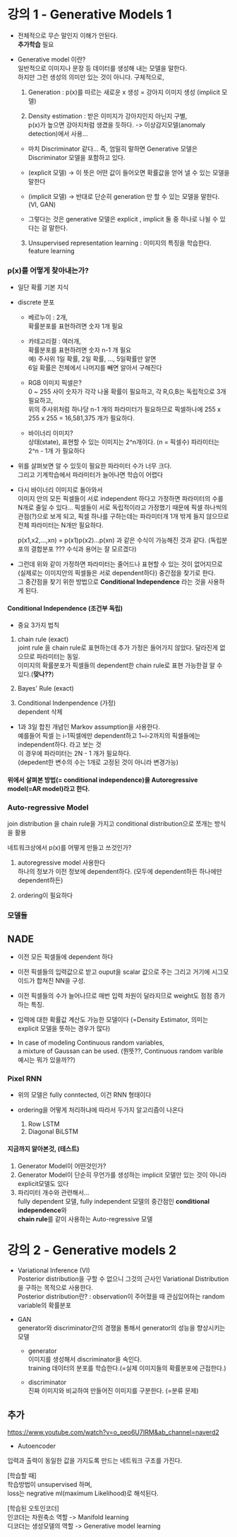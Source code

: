 # 강의 1 - Generative Models 1  

* 전체적으로 무슨 말인지 이해가 안된다.  
**추가학습**  필요

* Generative model 이란?  
  일반적으로 이미지나 문장 등 데이터를 생성해 내는 모델을 말한다.   
  하지만 그런 생성의 의미만 있는 것이 아니다. 구체적으로,
  
  1. Generation : p(x)를 따르는 새로운 x 생성 = 강아지 이미지 생성  (implicit 모델)  
  
  2. Density estimation :  받은 이미지가 강아지인지 아닌지 구별,  
    p(x)가 높으면 강아지처럼 생겼을 듯하다. -> 이상감지모델(anomaly detection)에서 사용...    
  
    - 마치 Discriminator 같다... 즉, 엄밀히 말하면 Generative 모델은 Discriminator 모델을 포함하고 있다.
  
    - (explicit 모델) -> 이 뜻은 어떤 값이 들어오면 확률값을 얻어 낼 수 있는 모델을 말한다
    - (implicit 모델) -> 반대로 단순히 generation 만 할 수 있는 모델을 말한다. (VI, GAN)  
    - 그렇다는 것은 generative 모델은 explicit , implicit 둘 중 하나로 나뉠 수 있다는 걸 말한다.
  
  3. Unsupervised representation learning : 이미지의 특징을 학습한다. feature learning   
  
  
 ### p(x)를 어떻게 찾아내는가?
 
* 일단 확률 기본 지식
* discrete 분포  
  - 베르누이 : 2개,   
  확률분포를 표현하려면 숫자 1개 필요  
  - 카테고리컬 : 여러개,   
  확률분포를 표현하려면 숫자 n-1 개 필요  
  예) 주사위
  1일 확률, 2일 확률, ..., 5일확률만 알면  
  6일 확률은 전체에서 나머지를 빼면 알아서 구해진다  
  
  - RGB 이미지 픽셀은?  
0 ~ 255 사이 숫자가 각각 나올 확률이 필요하고, 각 R,G,B는 독립적으로 3개 필요하고,   
위의 주사위처럼 하나당 n-1 개의 파라미터가 필요하므로 픽셀하나에 255 x 255 x 255 = 16,581,375 개가 필요하다.  

  - 바이너리 이미지?  
상태(state), 표현할 수 있는 이미지는 2^n개이다. (n = 픽셀수)
파라미터는 2^n - 1개 가 필요하다  

* 위를 살펴보면 알 수 있듯이 필요한 파라미터 수가 너무 크다.  
  그리고 기계학습에서 파라미터가 늘어나면 학습이 어렵다
  
* 다시 바이너리 이미지로 돌아와서      
이미지 안의 모든 픽셀들이 서로 independent 하다고 가정하면 파라미터의 수를 N개로 줄일 수 있다...
픽셀들이 서로 독립적이라고 가정했기 때문에 픽셀 하나씩의 관점(?)으로 보게 되고, 픽셀 하나를 구하는데는 파라미터개 1개 밖게 들지 않으므로 전체 파라미터는 N개만 필요하다.   

  p(x1,x2,...,xn) = p(x1)p(x2)...p(xn) 과 같은 수식이 가능해진 것과 같다. (독립분포의 결합분포 ??? 수식과 용어는 잘 모르겠다)   

* 그런데 위와 같이 가정하면 파라미터는 줄어드나 표현할 수 있는 것이 없어지므로(실제로는 이미지안의 픽셀들은 서로 dependent하다) 중간점을 찾기로 한다.  
그 중간점을 찾기 위한 방법으로 **Conditional Independence** 라는 것을 사용하게 된다.

#### Conditional Independence (조건부 독립)  
* 중요 3가지 법칙
1. chain rule (exact)   
joint rule 을 chain rule로 표현하는데 추가 가정은 들어가지 않았다.
달라진게 없으므로 파라미터는 동일.  
이미지의 확률분포가 픽셀들의 dependent한 chain rule로 표현 가능한걸 알 수 있다.(**맞나??**)

2. Bayes' Rule (exact)  

3. Conditional Indenpendence (가정)   
dependent 삭제

* 1과 3일 합친 개념인 Markov assumption을 사용한다.  
예를들어 픽셀 는 i-1픽셀에만 dependent하고 1~i-2까지의 픽셀들에는 independent하다. 라고 보는 것   
이 경우에 파라미터는 2N - 1 개가 필요하다.  
(depedent한 변수의 수는 1개로 고정된 것이 아니라 변경가능)

#### 위에서 살펴본 방법(= conditional independence)을 Autoregressive model(=AR model)라고 한다.


### Auto-regressive Model  
join distribution 을 chain rule을 가지고 conditional distribution으로 쪼개는 방식을 활용  

네트워크상에서 p(x)를 어떻게 만들고 쓰것인가? 

1. autoregressive model 사용한다       
  하나의 정보가 이전 정보에 dependent하다. (모두에 dependent하든 하나에만 dependent하든)
  
2. ordering이 필요하다

### 모델들

## NADE  
* 이전 모든 픽셀들에 dependent 하다
* 이전 픽셀들의 입력값으로 받고 
ouput을 scalar 값으로 주는
그리고 거기에 시그모이드가 합쳐진 NN을 구성.

* 이전 픽셀들의 수가 늘어나므로 매번 입력 차원이 달라지므로 weight도 점점 증가하는 특징.  

* 입력에 대한 확률값 계산도 가능한 모델이다 (=Density Estimator, 의미는 explicit 모델을 뜻하는 경우가 많다)  

* In case of modeling Continuous random variables,  
a mixture of Gaussan can be used. (뭔뜻??, Continuous random varible 예시는 뭐가 있을까??)

### Pixel RNN  

* 위의 모델은 fully conntected, 이건 RNN 형태이다  

* ordering을 어떻게 처리하냐에 따라서 두가지 알고리즘이 나온다  
  1. Row LSTM 
  2. Diagonal BiLSTM  
  
#### 지금까지 알아본것, (테스트)
1. Generator Model이 어떤것인가?
2. Generator Model이 단순히 무언가를 생성하는 implicit 모델만 있는 것이 아니라 explicit모델도 있다  
3. 파리미터 개수와 관련해서...   
fully dependent 모델,  fully independent 모델의 중간점인 **conditional independence**와  
**chain rule**를 같이 사용하는 Auto-regressive 모델  

# 강의 2 - Generative models 2  

* Variational Inference (VI)  
  Posterior distribution을 구할 수 없으니 그것의 근사인 Variational Distribution을 구하는 목적으로 사용한다.  
  Posterior distribution란? : observation이 주어졌을 때 관심있어하는 random variable의 확률분포  

* GAN  
  generator와 discriminator간의 경쟁을 통해서 generator의 성능을 향상시키는 모델    
    * generator  
    이미지를 생성해서 discriminator을 속인다.  
    training 데이터의 분포를 학습한다.(=실제 이미지들의 확률분포에 근접한다.)  
    
    * discriminator  
    진짜 이미지와 비교하여 만들어진 이미지를 구분한다. (=분류 문제)   

## 추가  
https://www.youtube.com/watch?v=o_peo6U7IRM&ab_channel=naverd2

* Autoencoder  

입력과 출력이 동일한 값을 가지도록 만드는 네트워크 구조를 가진다.  

[학습할 때]  
학습방법이 unsupervised 하며,  
loss는 negrative ml(maximum Likelihood)로 해석된다.  

[학습된 오토인코더]  
인코더는 차원축소 역할 -> Manifold learning  
디코더는 생성모델의 역할 -> Generative model learning  


